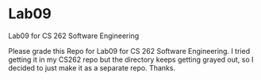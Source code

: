 # Lab09
Lab09 for CS 262 Software Engineering

Please grade this Repo for Lab09 for CS 262 Software Engineering. I tried getting it in my CS262 repo but the directory keeps getting
grayed out, so I decided to just make it as a separate repo. Thanks.

